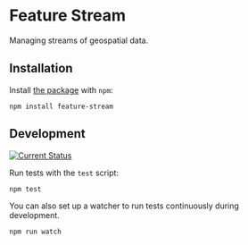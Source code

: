 # Feature Stream

Managing streams of geospatial data.

## Installation

Install [the package](https://npmjs.org/package/feature-stream) with `npm`:

    npm install feature-stream


## Development

[![Current Status](https://secure.travis-ci.org/tschaub/feature-stream.png?branch=master)](https://travis-ci.org/tschaub/feature-stream)

Run tests with the `test` script:

    npm test

You can also set up a watcher to run tests continuously during development.

    npm run watch